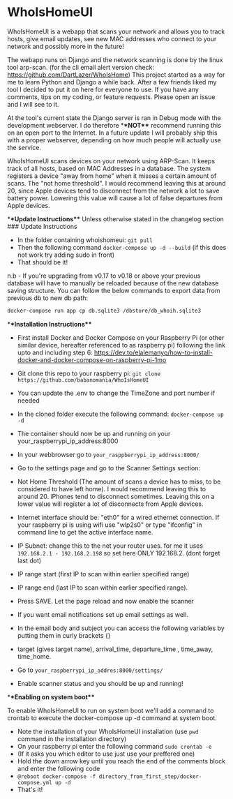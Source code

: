 # WhoIsHomeUI

WhoIsHomeUI is a webapp that scans your network and allows you to track hosts, give email updates, see new MAC addresses who connect to your network and possibly more in the future!

The webapp runs on Django and the network scanning is done by the linux tool arp-scan. (for the cli email alert version check: https://github.com/DartLazer/WhoIsHome)
This project started as a way for me to learn Python and Django a while back. After a few friends liked my tool I decided to put it on here for everyone to use. If you have any comments, tips on my coding, or feature requests. Please open an issue and I will see to it.

At the tool's current state the Django server is ran in Debug mode with the development webserver. I do therefore \***\*NOT\*\*** recommend running this on an open port to the Internet. In a future update I will probably ship this with a proper webserver, depending on how much people will actually use the service.

WhoIsHomeUI scans devices on your network using ARP-Scan. It keeps track of all hosts, based on MAC Addresses in a database.
The system registers a device "away from home" when it misses a certain amount of scans. The "not home threshold". I would recommend leaving this at around 20, since Apple devices tend to disconnect from the network a lot to save battery power. Lowering this value will cause a lot of false departures from Apple devices.

\***\*Update Instructions\*\***
Unless otherwise stated in the changelog section ### Update Instructions

- In the folder containing whoishomeui: `git pull`
- Then the following command `docker-compose up -d --build` (if this does not work try adding sudo in front)
- That should be it!

n.b - If you're upgrading from v0.17 to v0.18 or above your previous database will have to manually be reloaded because of the new database saving structure. You can follow the below commands
to export data from previous db to new db path:

```bash
docker-compose run app cp db.sqlite3 /dbstore/db_whoih.sqlite3
```

\***\*Installation Instructions\*\***

- First install Docker and Docker Compose on your Raspberry Pi (or other similar device, hereafter referenced to as raspberry pi) following the link upto and including step 6:
  https://dev.to/elalemanyo/how-to-install-docker-and-docker-compose-on-raspberry-pi-1mo
- Git clone this repo to your raspberry pi: `git clone https://github.com/babanomania/WhoIsHomeUI`
- You can update the .env to change the TimeZone and port number if needed
- In the cloned folder execute the following command: `docker-compose up -d`
- The container should now be up and running on your your_raspberrypi_ip_address:8000
- In your webbrowser go to `your_rasppberrypi_ip_address:8000/`
- Go to the settings page and go to the Scanner Settings section:
- Not Home Threshold (The amount of scans a device has to miss, to be considered to have left home). I would recommend leaving this to around 20. iPhones tend to disconnect sometimes. Leaving this on a lower value will register a lot of disconnects from Apple devices.
- Internet interface should be: "eth0" for a wired ethernet connection. If your raspberry pi is using wifi use "wlp2s0" or type "ifconfig" in command line to get the active interface name.
- IP Subnet: change this to the net your router uses. for me it uses `192.168.2.1 - 192.168.2.198` so set here ONLY 192.168.2. (dont forget last dot)
- IP range start (first IP to scan within earlier specified range)
- IP range end (last IP to scan within earlier specified range).
- Press SAVE. Let the page reload and now enable the scanner
- If you want email notifications set up email settings as well.
- In the email body and subject you can access the following variables by putting them in curly brackets {}
- target (gives target name), arrival_time, departure_time , time_away, time_home.

- Go to `your_raspberrypi_ip_addres:8000/settings/`

- Enable scanner status and you should be up and running!

\***\*Enabling on system boot\*\***

To enable WhoIsHomeUI to run on system boot we'll add a command to crontab to execute the docker-compose up -d command at system boot.

- Note the installation of your WhoIsHomeUI installation (use `pwd` command in the installation directory)
- On your raspberry pi enter the following command `sudo crontab -e`
- (If it asks you which editor to use just use your preffered one)
- Hold the down arrow key until you reach the end of the comments block and enter the following code
- `@reboot docker-compose -f directory_from_first_step/docker-compose.yml up -d`
- That's it!
